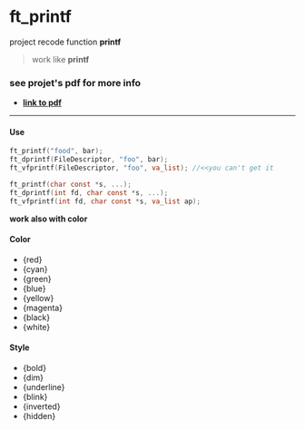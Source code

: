 # ft_printf
project recode function **printf**

>work like **printf**

### see projet's pdf for more info
* **[link to pdf](https://cdn.intra.42.fr/pdf/pdf/20/ft_printf.pdf)**

***
#### **Use**
```C
ft_printf("food", bar);
ft_dprintf(FileDescriptor, "foo", bar);
ft_vfprintf(FileDescriptor, "foo", va_list); //<<you can't get it
```

```C
ft_printf(char const *s, ...);
ft_dprintf(int fd, char const *s, ...);
ft_vfprintf(int fd, char const *s, va_list ap);
```
**work also with color**

#### Color
* {red}
* {cyan}
* {green}
* {blue}
* {yellow}
* {magenta}
* {black}
* {white}

#### Style
* {bold}
* {dim}
* {underline}
* {blink}
* {inverted}
* {hidden}
